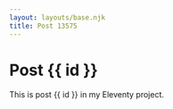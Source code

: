 ```yaml
---
layout: layouts/base.njk
title: Post 13575
---
```


# Post {{ id }}

This is post {{ id }} in my Eleventy project.

